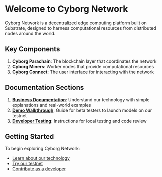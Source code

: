 # Welcome to Cyborg Network

Cyborg Network is a decentralized edge computing platform built on Substrate, designed to harness computational resources from distributed nodes around the world.

## Key Components

1. **Cyborg Parachain**: The blockchain layer that coordinates the network
2. **Cyborg Miners**: Worker nodes that provide computational resources
3. **Cyborg Connect**: The user interface for interacting with the network

## Documentation Sections

1. **[Business Documentation](/docs/business-docs)**: Understand our technology with simple explanations and real-world examples
2. **[Demo Walkthrough](/docs/demo-walkthrough)**: Guide for beta testers to launch models on our testnet
3. **[Developer Testing](/docs/developer-testing)**: Instructions for local testing and code review

## Getting Started

To begin exploring Cyborg Network:

- [Learn about our technology](/docs/business-docs)
- [Try our testnet](/docs/demo-walkthrough)
- [Contribute as a developer](/docs/developer-testing)